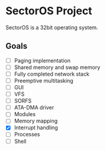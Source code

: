 # SectorOS Project

SectorOS is a 32bit operating system.

## Goals

- [ ] Paging implementation
- [ ] Shared memory and swap memory
- [ ] Fully completed network stack
- [ ] Preemptive multitasking
- [ ] GUI
- [ ] VFS
- [ ] SORFS
- [ ] ATA-DMA driver
- [ ] Modules
- [ ] Memory mapping
- [X] Interrupt handling 
- [ ] Processes
- [ ] Shell